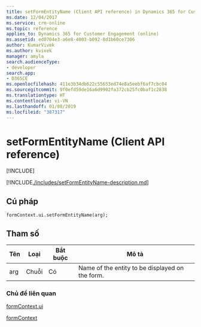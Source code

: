 ```yaml
---
title: setFormEntityName (Client API reference) in Dynamics 365 for Customer Engagement| MicrosoftDocs
ms.date: 12/04/2017
ms.service: crm-online
ms.topic: reference
applies_to: Dynamics 365 for Customer Engagement (online)
ms.assetid: ed0704e3-a6e8-4003-b092-8d1b60ce7306
author: KumarVivek
ms.author: kvivek
manager: amyla
search.audienceType:
- developer
search.app:
- D365CE
ms.openlocfilehash: 411e3b34db622c55653ed74e8a5eebf6af7cbc04
ms.sourcegitcommit: 9f0efd59de16a6d9902fa372cb25fc0baf1c2838
ms.translationtype: HT
ms.contentlocale: vi-VN
ms.lasthandoff: 01/08/2019
ms.locfileid: "387317"
---
```

# <a name="setformentityname-client-api-reference"></a>setFormEntityName (Client API reference)

[!INCLUDE[](../../../../includes/cc_applies_to_update_9_0_0.md)]

[!INCLUDE[./includes/setFormEntityName-description.md](./includes/setFormEntityName-description.md)]

## <a name="syntax"></a>Cú pháp

`formContext.ui.setFormEntityName(arg);`

## <a name="parameter"></a>Tham số

|Tên|Loại|Bắt buộc|Mô tả|
|--|--|--|--|
|arg|Chuỗi|Có|Name of the entity to be displayed on the form.|

### <a name="related-topics"></a>Chủ đề liên quan

[formContext.ui](../formContext-ui.md)

[formContext](../../clientapi-form-context.md)

